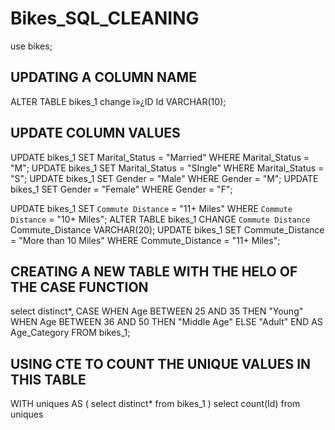 # Bikes_SQL_CLEANING
use bikes;

## UPDATING A COLUMN NAME
ALTER TABLE bikes_1 change ï»¿ID Id VARCHAR(10);


## UPDATE COLUMN VALUES
UPDATE bikes_1 SET Marital_Status = "Married" WHERE Marital_Status = "M";
UPDATE bikes_1 SET Marital_Status = "SIngle" WHERE Marital_Status = "S";
UPDATE bikes_1 SET Gender = "Male" WHERE Gender = "M";
UPDATE bikes_1 SET Gender = "Female" WHERE Gender = "F";

UPDATE bikes_1 SET `Commute Distance` = "11+ Miles" WHERE `Commute Distance` = "10+ Miles";
ALTER TABLE bikes_1 CHANGE `Commute Distance` Commute_Distance VARCHAR(20);
UPDATE bikes_1 SET Commute_Distance = "More than 10 Miles" WHERE Commute_Distance = "11+ Miles";


## CREATING A NEW TABLE WITH THE HELO OF THE CASE FUNCTION
select distinct*,
CASE
	WHEN Age BETWEEN 25 AND 35 THEN "Young"
	WHEN Age BETWEEN 36 AND 50 THEN "Middle Age"
	ELSE "Adult"
END AS Age_Category 
FROM bikes_1;


## USING CTE TO COUNT THE UNIQUE VALUES IN THIS TABLE
WITH uniques AS
(
	select distinct* from bikes_1
)
select count(Id)
from uniques
